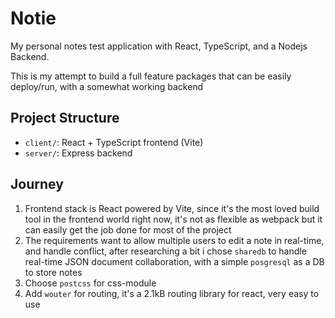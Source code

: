 # Notie

My personal notes test application with React, TypeScript, and a Nodejs Backend.

This is my attempt to build a full feature packages that can be easily deploy/run, with a somewhat working backend

## Project Structure

- `client/`: React + TypeScript frontend (Vite)
- `server/`: Express backend

## Journey

1. Frontend stack is React powered by Vite, since it's the most loved build tool in the frontend world right now, it's not as flexible as webpack but it can easily get the job done for most of the project
2. The requirements want to allow multiple users to edit a note in real-time, and handle conflict, after researching a bit i chose `sharedb` to handle real-time JSON document collaboration, with a simple `posgresql` as a DB to store notes
3. Choose `postcss` for css-module
4. Add `wouter` for routing, it's a 2.1kB routing library for react, very easy to use
